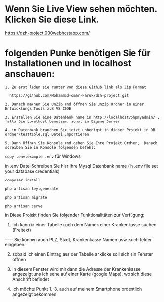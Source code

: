 
# Wenn Sie Live View sehen möchten. Klicken Sie diese Link.

https://dzh-project.000webhostapp.com/


# folgenden Punke benötigen Sie für Installationen und in localhost anschauen:

```` 1. Zu erst laden sie runter von diese Github link als Zip Format ````

      https://github.com/Mohammad-omar-Faruk/dzh-project.git

```` 2. Danach machen Sie UnZip und öffnen Sie unzip Ordner in einer Entwicklungs Tools z.B VS CODE ````

```` 3. Erstellen Sie eine Datenbank name in http://localhost/phpmyadmin/ , falls Sie Localhost benutzen. sonst in Eigene Server ````

```` 4. in Datenbank brauchen Sie jetzt unbedignt in dieser Projekt in DB ordner/testtable.sql Datei Importieren  ````

```` 5. Dann öffnen Sie Konsole und gehen Sie Ihre Projekt Ordner,  Danach screiben Sie in Konsole folgenden befehl: ````

```` copy .env.example .env ```` für Windows

in .env Datei Schreiben Sie hier Ihre Mysql Datenbank name
(in .env file set your database credentials)

```` composer install ````

```` php artisan key:generate ````

```` php artisan migrate ````

```` php artisan serve ````


in Diese Projekt finden Sie folgender Funktionalitäten zur Verfügung:

  1. Ich kann in einer Tabelle nach dem Namen einer Krankenkasse suchen
(Freitext)

---- Sie können auch PLZ, Stadt, Krankenkasse Namen usw..such felder eingeben.

  2. sobald ich einen Eintrag aus der Tabelle anklicke soll sich ein
Fenster öffnen

  3. in diesem Fenster wird mir dann die Adresse der Krankenkasse
angezeigt uns ich sehe auf einer Karte (google Maps), wo sich diese
Anschrift befindet

  4. Ich möchte Punkt 1.-3. auch auf meinem Smartphone ordentlich
angezeigt bekommen


